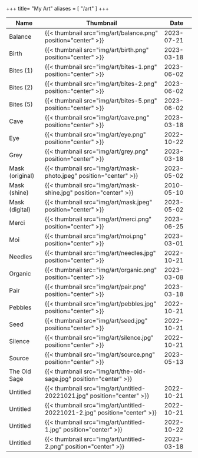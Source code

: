 +++
title= "My Art"
aliases = [
   "/art"
]
+++


| Name | Thumbnail | Date |
|------|-----------|------|
|Balance|{{< thumbnail src="img/art/balance.png" position="center" >}}|2023-07-21|
|Birth|{{< thumbnail src="img/art/birth.png" position="center" >}}|2023-03-18|
|Bites (1)|{{< thumbnail src="img/art/bites-1.png" position="center" >}}|2023-06-02|
|Bites (2)|{{< thumbnail src="img/art/bites-2.png" position="center" >}}|2023-06-02|
|Bites (5)|{{< thumbnail src="img/art/bites-5.png" position="center" >}}|2023-06-02|
|Cave|{{< thumbnail src="img/art/cave.png" position="center" >}}|2023-03-18|
|Eye|{{< thumbnail src="img/art/eye.png" position="center" >}}|2022-10-22|
|Grey|{{< thumbnail src="img/art/grey.png" position="center" >}}|2023-03-18|
|Mask (original)|{{< thumbnail src="img/art/mask-photo.jpeg" position="center" >}}|2023-05-02|
|Mask (shine)|{{< thumbnail src="img/art/mask-shine.jpg" position="center" >}}|2010-05-10|
|Mask (digital)|{{< thumbnail src="img/art/mask.jpeg" position="center" >}}|2023-05-02|
|Merci|{{< thumbnail src="img/art/merci.png" position="center" >}}|2023-06-25|
|Moi|{{< thumbnail src="img/art/moi.png" position="center" >}}|2023-03-01|
|Needles|{{< thumbnail src="img/art/needles.jpg" position="center" >}}|2022-10-21|
|Organic|{{< thumbnail src="img/art/organic.png" position="center" >}}|2023-03-08|
|Pair|{{< thumbnail src="img/art/pair.png" position="center" >}}|2023-03-18|
|Pebbles|{{< thumbnail src="img/art/pebbles.jpg" position="center" >}}|2022-10-21|
|Seed|{{< thumbnail src="img/art/seed.jpg" position="center" >}}|2022-10-21|
|Silence|{{< thumbnail src="img/art/silence.jpg" position="center" >}}|2022-10-21|
|Source|{{< thumbnail src="img/art/source.png" position="center" >}}|2023-05-13|
|The Old Sage|{{< thumbnail src="img/art/the-old-sage.jpg" position="center" >}}||
|Untitled|{{< thumbnail src="img/art/untitled-20221021.jpg" position="center" >}}|2022-10-21|
|Untitled|{{< thumbnail src="img/art/untitled-20221021-2.jpg" position="center" >}}|2022-10-21|
|Untitled|{{< thumbnail src="img/art/untitled-1.jpg" position="center" >}}|2022-10-22|
|Untitled|{{< thumbnail src="img/art/untitled-2.png" position="center" >}}|2023-03-18|

